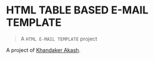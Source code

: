 # HTML TABLE BASED E-MAIL TEMPLATE

> A `HTML E-MAIL TEMPLATE` project

A project of [Khandaker Akash](http://khandakerakash.xyz/).
